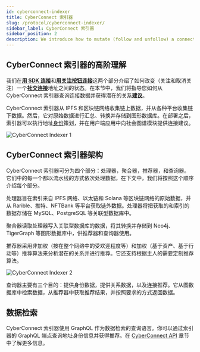 ```yaml
---
id: cyberconnect-indexer
title: CyberConnect 索引器
slug: /protocol/cyberconnect-indexer/
sidebar_label: CyberConnect 索引器
sidebar_position: 2
description: We introduce how to mutate (follow and unfollow) a connection status between addresses in Connect with SDK and Connect with Follow Button sections.
---
```


## CyberConnect 索引器的高阶理解

我们在[**用 SDK 连接**](/cyberconnect-sdk/connect-with-js-sdk/)和[**用关注按钮连接**](/cyberconnect-sdk/connect-with-follow-button/)这两个部分介绍了如何改变（关注和取消关注）一个[**社交连接**](/concepts/connection/)地址之间的状态。在本节中，我们将指导您如何从 CyberConnect 索引器查询连接数据并获得潜在的关系[**建议**](/concepts/recommend/)。

CyberConnect 索引器从 IPFS 和区块链网络收集链上数据，并从各种平台收集链下数据。然后，它对原始数据进行汇总、转换并存储到图形数据库。在部署之后，索引器可以执行地址[身份](/concepts/identity/)策划，并在用户端应用中向社会图谱模块提供连接建议。

![CyberConnect Indexer 1](/img/v0.2.0/protocol/indexer1.png)

## CyberConnect 索引器架构

CyberConnect 索引器可分为四个部分：处理器，聚合器，推荐器，和查询器。它们中的每一个都以流水线的方式依次处理数据，在下文中，我们将按照这个顺序介绍每个部分。

处理器旨在索引来自 IPFS 网络、以太链和 Solana 等区块链网络的原始数据，并从 Rarible、推特、NFTBank 等平台获取链外数据。处理器将把获取的和索引的数据存储在 MySQL、PostgreSQL 等关联型数据库中。

聚合器读取处理器写入关联型数据库的数据，将其转换并存储到 Neo4j、TigerGraph 等图形数据库中，供推荐器和查询器使用。

推荐器采用非加权（按在整个网络中的受欢迎程度等）和加权（基于资产、基于行动等）推荐算法来分析潜在的关系并进行推荐。它还支持根据主人的需要定制推荐算法。

![CyberConnect Indexer 2](/img/v0.2.0/protocol/indexer2.png)

查询器主要有三个目的：提供身份数据，提供关系数据，以及连接推荐。它从图数据库中检索数据，从推荐器中获取推荐结果，并按照要求的方式返回数据。

## 数据检索

CyberConnect 索引器使用 GraphQL 作为数据检索的查询语言。你可以通过索引器的 GraphQL 端点查询地址身份信息并获得推荐。在 [CyberConnect API](/cyberconnect-api/overview/) 章节中了解更多信息。
